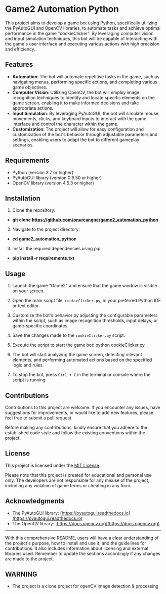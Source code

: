 # Game2 Automation Python

This project aims to develop a game bot using Python, specifically utilizing the PyAutoGUI and OpenCV libraries, to automate tasks and achieve optimal performance in the game "cookieClicker". By leveraging computer vision and input simulation techniques, this bot will be capable of interacting with the game's user interface and executing various actions with high precision and efficiency.

## Features

- **Automation**: The bot will automate repetitive tasks in the game, such as navigating menus, performing specific actions, and completing various game objectives.
- **Computer Vision**: Utilizing OpenCV, the bot will employ image recognition techniques to identify and locate specific elements on the game screen, enabling it to make informed decisions and take appropriate actions.
- **Input Simulation**: By leveraging PyAutoGUI, the bot will simulate mouse movements, clicks, and keyboard inputs to interact with the game interface and control the character within the game.
- **Customization**: The project will allow for easy configuration and customization of the bot's behavior through adjustable parameters and settings, enabling users to adapt the bot to different gameplay scenarios.

## Requirements

- Python (version 3.7 or higher)
- PyAutoGUI library (version 0.9.50 or higher)
- OpenCV library (version 4.5.3 or higher)

## Installation

1. Clone the repository:
- **git clone https://github.com/onurcangnc/game2_automation_python**
2. Navigate to the project directory:
- **cd game2_automation_python**
3. Install the required dependencies using pip:
- **pip install -r requirements.txt**

## Usage

1. Launch the game "Game2" and ensure that the game window is visible on your screen.

2. Open the main script file, `cookieClicker.py`, in your preferred Python IDE or text editor.

3. Customize the bot's behavior by adjusting the configurable parameters within the script, such as image recognition thresholds, input delays, or game-specific coordinates.

4. Save the changes made to the `cookieClicker.py` script.

5. Execute the script to start the game bot: python cookieClicker.py

6. The bot will start analyzing the game screen, detecting relevant elements, and performing automated actions based on the specified logic and rules.

7. To stop the bot, press `Ctrl + C` in the terminal or console where the script is running.

## Contributions

Contributions to this project are welcome. If you encounter any issues, have suggestions for improvements, or would like to add new features, please feel free to submit a pull request.

Before making any contributions, kindly ensure that you adhere to the established code style and follow the existing conventions within the project.

## License

This project is licensed under the [MIT License](LICENSE).

Please note that this project is created for educational and personal use only. The developers are not responsible for any misuse of the project, including any violation of game terms or cheating in any form.

## Acknowledgments

- The PyAutoGUI library: [https://pyautogui.readthedocs.io](https://pyautogui.readthedocs.io)
- The OpenCV library: [https://docs.opencv.org](https://docs.opencv.org)

---

With this comprehensive README, users will have a clear understanding of the project's purpose, how to install and use it, and the guidelines for contributions. It also includes information about licensing and external libraries used. Remember to update the sections accordingly if any changes are made to the project.

## WARNING
- The project is a clone project for openCV image detection & processing
